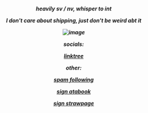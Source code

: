 <h5 align="center"







heavily sv / nv, whisper to int

I don't care about shipping, just don't be weird abt it

![image](https://github.com/user-attachments/assets/adc5ea27-c631-4cf4-9b56-cb7a98193e06)


socials:

[linktree](https://linktr.ee/gpoke)

other:

[spam following](https://github.com/1x1x1x1x1x1x1x1x1x1x1x1x1x1)

[sign atabook](https://spireofshadows.atabook.org)

[sign strawpage](https://00707.straw.page)













